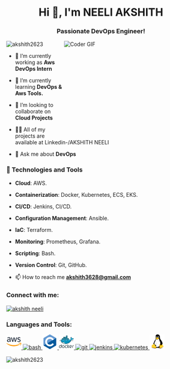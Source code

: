 <h1 align="center">Hi 👋, I'm NEELI AKSHITH</h1>
<h3 align="center">Passionate DevOps Engineer!</h3>
<img alt="Coder GIF" height=250 width=350 img align="right" src="https://images.squarespace-cdn.com/content/v1/5769fc401b631bab1addb2ab/1541580611624-TE64QGKRJG8SWAIUS7NS/ke17ZwdGBToddI8pDm48kPoswlzjSVMM-SxOp7CV59BZw-zPPgdn4jUwVcJE1ZvWQUxwkmyExglNqGp0IvTJZamWLI2zvYWH8K3-s_4yszcp2ryTI0HqTOaaUohrI8PI6FXy8c9PWtBlqAVlUS5izpdcIXDZqDYvprRqZ29Pw0o/coding-freak.gif" />
<p align="left"> <img src="https://komarev.com/ghpvc/?username=akshith2623&label=Profile%20views&color=0e75b6&style=flat" alt="akshith2623" /> </p>

- 🏢 I’m currently working as **Aws DevOps Intern**

- 📝 I’m currently learning **DevOps & Aws Tools.**

- 🌱 I’m looking to collaborate on **Cloud Projects**

- 👨‍💻 All of my projects are available at Linkedin-/AKSHITH NEELI

- 💬 Ask me about **DevOps**
### 🔧 Technologies and Tools

- **Cloud**: AWS.
- **Containerization**: Docker, Kubernetes, ECS, EKS.
- **CI/CD**: Jenkins, CI/CD.
- **Configuration Management**: Ansible.
- **IaC**: Terraform.
- **Monitoring**: Prometheus, Grafana.
- **Scripting**: Bash.
- **Version Control**: Git, GitHub.
  
- 📫 How to reach me **akshith3628@gmail.com**

<h3 align="left">Connect with me:</h3>
<p align="left">
<a href="https://linkedin.com/in/akshith neeli" target="blank"><img align="center" src="https://raw.githubusercontent.com/rahuldkjain/github-profile-readme-generator/master/src/images/icons/Social/linked-in-alt.svg" alt="akshith neeli" height="30" width="40" /></a>
</p>

<h3 align="left">Languages and Tools:</h3>
<p align="left"> <a href="https://aws.amazon.com" target="_blank" rel="noreferrer"> <img src="https://raw.githubusercontent.com/devicons/devicon/master/icons/amazonwebservices/amazonwebservices-original-wordmark.svg" alt="aws" width="40" height="40"/> </a> <a href="https://www.gnu.org/software/bash/" target="_blank" rel="noreferrer"> <img src="https://www.vectorlogo.zone/logos/gnu_bash/gnu_bash-icon.svg" alt="bash" width="40" height="40"/> </a> <a href="https://www.cprogramming.com/" target="_blank" rel="noreferrer"> <img src="https://raw.githubusercontent.com/devicons/devicon/master/icons/c/c-original.svg" alt="c" width="40" height="40"/> </a> <a href="https://www.docker.com/" target="_blank" rel="noreferrer"> <img src="https://raw.githubusercontent.com/devicons/devicon/master/icons/docker/docker-original-wordmark.svg" alt="docker" width="40" height="40"/> </a> <a href="https://git-scm.com/" target="_blank" rel="noreferrer"> <img src="https://www.vectorlogo.zone/logos/git-scm/git-scm-icon.svg" alt="git" width="40" height="40"/> </a> <a href="https://www.jenkins.io" target="_blank" rel="noreferrer"> <img src="https://www.vectorlogo.zone/logos/jenkins/jenkins-icon.svg" alt="jenkins" width="40" height="40"/> </a> <a href="https://kubernetes.io" target="_blank" rel="noreferrer"> <img src="https://www.vectorlogo.zone/logos/kubernetes/kubernetes-icon.svg" alt="kubernetes" width="40" height="40"/> </a> <a href="https://www.linux.org/" target="_blank" rel="noreferrer"> <img src="https://raw.githubusercontent.com/devicons/devicon/master/icons/linux/linux-original.svg" alt="linux" width="40" height="40"/> </a> </p>

<p><img align="center" src="https://github-readme-stats.vercel.app/api/top-langs?username=akshith2623&show_icons=true&locale=en&layout=compact" alt="akshith2623" /></p>


